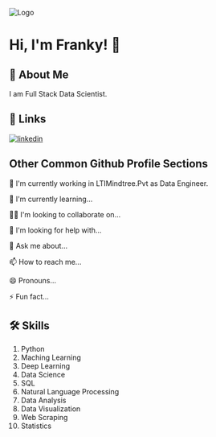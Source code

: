 
![Logo](https://github-readme-stats.vercel.app/api?username=Franky-Saxena&&show_icons=true&title_color=ffffff&icon_color=bb2acf&text_color=daf7dc&bg_color=151515)


# Hi, I'm Franky! 👋


## 🚀 About Me
I am Full Stack Data Scientist.



## 🔗 Links
[![linkedin](https://img.shields.io/badge/linkedin-0A66C2?style=for-the-badge&logo=linkedin&logoColor=white)](https://www.linkedin.com/in/franky-saxena-371ab5173)

## Other Common Github Profile Sections
💼 I'm currently working in LTIMindtree.Pvt as Data Engineer.

🧠 I'm currently learning...

👯‍♀️ I'm looking to collaborate on...

🤔 I'm looking for help with...

💬 Ask me about...

📫 How to reach me...

😄 Pronouns...

⚡️ Fun fact...


## 🛠 Skills
1. Python
2. Maching Learning
3. Deep Learning
4. Data Science
5. SQL
6. Natural Language Processing
7. Data Analysis
8. Data Visualization
9. Web Scraping
10. Statistics
